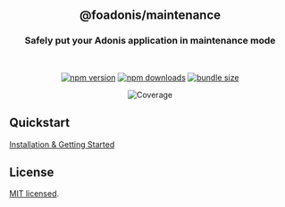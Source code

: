 <div align="center">
<br/>

## @foadonis/maintenance

### Safely put your Adonis application in maintenance mode

<br/>
</div>

<div align="center">

<!-- automd:badges color="brightgreen" license name="@foadonis/maintenance" bundlephobia packagephobia -->

[![npm version](https://img.shields.io/npm/v/@foadonis/maintenance?color=brightgreen)](https://npmjs.com/package/@foadonis/maintenance)
[![npm downloads](https://img.shields.io/npm/dm/@foadonis/maintenance?color=brightgreen)](https://npm.chart.dev/@foadonis/maintenance)
[![bundle size](https://img.shields.io/bundlephobia/minzip/@foadonis/maintenance?color=brightgreen)](https://bundlephobia.com/package/@foadonis/maintenance)

<!-- /automd -->

<!-- automd:coverage -->

![Coverage](https://img.shields.io/badge/coverage-0%25-red)

<!-- /automd -->

</div>

## Quickstart

[Installation & Getting Started](https://friendsofadonis.com/docs/maintenance)

## License

[MIT licensed](LICENSE.md).
